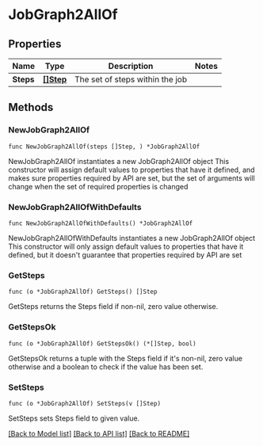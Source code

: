 # JobGraph2AllOf

## Properties

Name | Type | Description | Notes
------------ | ------------- | ------------- | -------------
**Steps** | [**[]Step**](Step.md) | The set of steps within the job | 

## Methods

### NewJobGraph2AllOf

`func NewJobGraph2AllOf(steps []Step, ) *JobGraph2AllOf`

NewJobGraph2AllOf instantiates a new JobGraph2AllOf object
This constructor will assign default values to properties that have it defined,
and makes sure properties required by API are set, but the set of arguments
will change when the set of required properties is changed

### NewJobGraph2AllOfWithDefaults

`func NewJobGraph2AllOfWithDefaults() *JobGraph2AllOf`

NewJobGraph2AllOfWithDefaults instantiates a new JobGraph2AllOf object
This constructor will only assign default values to properties that have it defined,
but it doesn't guarantee that properties required by API are set

### GetSteps

`func (o *JobGraph2AllOf) GetSteps() []Step`

GetSteps returns the Steps field if non-nil, zero value otherwise.

### GetStepsOk

`func (o *JobGraph2AllOf) GetStepsOk() (*[]Step, bool)`

GetStepsOk returns a tuple with the Steps field if it's non-nil, zero value otherwise
and a boolean to check if the value has been set.

### SetSteps

`func (o *JobGraph2AllOf) SetSteps(v []Step)`

SetSteps sets Steps field to given value.



[[Back to Model list]](../README.md#documentation-for-models) [[Back to API list]](../README.md#documentation-for-api-endpoints) [[Back to README]](../README.md)


